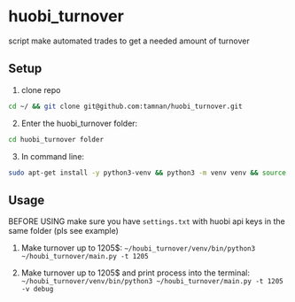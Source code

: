 # huobi_turnover
script make automated trades to get a needed amount of turnover

## Setup
1. clone repo
```sh
cd ~/ && git clone git@github.com:tamnan/huobi_turnover.git
```
2. Enter the huobi_turnover folder:
```sh
cd huobi_turnover folder
```
3. In command line: 
```sh
sudo apt-get install -y python3-venv && python3 -m venv venv && source venv/bin/activate && pip3 install --upgrade pip && chmod +x main.py && pip3 install -r requirements.txt && pyt="$(pwd)/venv/bin/python3"
```

## Usage

BEFORE USING make sure you have ```settings.txt``` with huobi api keys in the same folder (pls see example)

1. Make turnover up to 1205$:
```~/houbi_turnover/venv/bin/python3 ~/houbi_turnover/main.py -t 1205```

2. Make turnover up to 1205$ and print process into the terminal:
```~/houbi_turnover/venv/bin/python3 ~/houbi_turnover/main.py -t 1205 -v debug```

